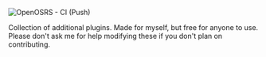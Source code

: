 ![OpenOSRS - CI (Push)](https://github.com/Lukeheini/plugins/workflows/OpenOSRS%20-%20CI%20(Push)/badge.svg?branch=master)

Collection of additional plugins. Made for myself, but free for anyone to use. Please don't ask me for help modifying these if you don't plan on contributing.
